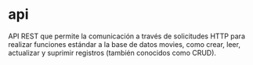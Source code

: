 # api
API REST que permite la comunicación a través de solicitudes HTTP para realizar funciones estándar a la base de datos movies, como crear, leer, actualizar y suprimir registros (también conocidos como CRUD).
